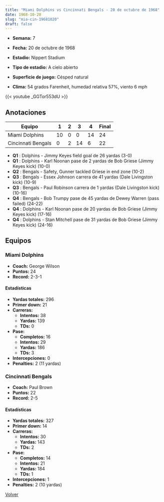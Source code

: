 ```yaml
---
title: "Miami Dolphins vs Cincinnati Bengals - 20 de octubre de 1968"
date: 1968-10-20
slug: "mia-cin-19681020"
draft: false
---
```


* **Semana:** 7
* **Fecha:** 20 de octubre de 1968

* **Estadio:** Nippert Stadium
* **Tipo de estadio:** A cielo abierto
* **Superficie de juego:** Césped natural
* **Clima:** 54 grados Farenheit, humedad relativa 57%, viento 6 mph


{{< youtube _GGTor553dU >}}


## Anotaciones
| Equipo | 1 | 2 | 3 | 4 | Final |
|--------|---|---|---|---|-------|
| Miami Dolphins  | 10 | 0 | 0 | 14  | 24 |
| Cincinnati Bengals  | 0 | 2 | 14 | 6  | 22 |
* **Q1** : Dolphins - Jimmy Keyes field goal de 26 yardas (3-0)
* **Q1** : Dolphins - Karl Noonan pase de 2 yardas de Bob Griese (Jimmy Keyes kick) (10-0)
* **Q2** : Bengals - Safety, Gunner tackled Griese in end zone (10-2)
* **Q3** : Bengals - Essex Johnson carrera de 41 yardas (Dale Livingston kick) (10-9)
* **Q3** : Bengals - Paul Robinson carrera de 1 yardas (Dale Livingston kick) (10-16)
* **Q4** : Bengals - Bob Trumpy pase de 45 yardas de Dewey Warren (pass failed) (24-22)
* **Q4** : Dolphins - Karl Noonan pase de 20 yardas de Bob Griese (Jimmy Keyes kick) (17-16)
* **Q4** : Dolphins - Stan Mitchell pase de 31 yardas de Bob Griese (Jimmy Keyes kick) (24-16)


## Equipos


### Miami Dolphins
* **Coach:** George Wilson
* **Puntos:** 24
* **Record:** 2-3-1
#### Estadísticas
* **Yardas totales:** 296
* **Primer down:** 21
* **Carreras:**
  * **Intentos:** 38
  * **Yardas:** 139
  * **TDs:** 0
* **Pase:**
  * **Completos:** 16
  * **Intentos:** 29
  * **Yardas:** 186
  * **TDs:** 3
* **Intercepciones:** 0
* **Penalties:** 2 (11 yardas)

### Cincinnati Bengals
* **Coach:** Paul Brown
* **Puntos:** 22
* **Record:** 2-5
#### Estadísticas
* **Yardas totales:** 327
* **Primer down:** 14
* **Carreras:**
  * **Intentos:** 30
  * **Yardas:** 143
  * **TDs:** 2
* **Pase:**
  * **Completos:** 14
  * **Intentos:** 21
  * **Yardas:** 184
  * **TDs:** 1
* **Intercepciones:** 1
* **Penalties:** 2 (10 yardas)


[Volver](/historia/1968)
